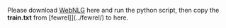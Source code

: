 Please download [WebNLG](https://gitlab.com/shimorina/webnlg-dataset/-/tree/master/release_v3.0) here and run the python script, then copy the **train.txt** from [fewrel]](../fewrel/) to here.